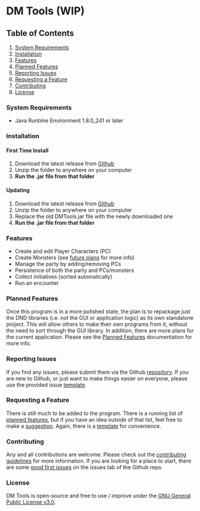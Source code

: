 # DM Tools (WIP)
## Table of Contents
1. [System Requirements](#system-requirements)
2. [Installation](#installation)
3. [Features](#features)
4. [Planned Features](#planned-features)
5. [Reporting Issues](#reporting-issues)
6. [Requesting a Feature](#requesting-a-feature)
7. [Contributing](#contributing)
8. [License](#license)
### System Requirements
- Java Runtime Environment 1.8.0_241 or later
### Installation
#### First Time Install
1. Download the latest release from [Github](https://github.com/artg3-dev/DM_Tools/releases)
2. Unzip the folder to anywhere on your computer
3. **Run the .jar file from that folder**
#### Updating
1. Download the latest release from [Github](https://github.com/artg3-dev/DM_Tools/releases)
2. Unzip the folder to anywhere on your computer
3. Replace the old DMTools.jar file with the newly downloaded one
4. **Run the .jar file from that folder**
### Features
- Create and edit Player Characters (PC)
- Create Monsters (see [future plans](#future-plans) for more info)
- Manage the party by adding/removing PCs
- Persistence of both the party and PCs/monsters
- Collect initiatives (sorted automatically)
- Run an encounter
### Planned Features
Once this program is in a more polished state, the plan is to repackage just the DND libraries (i.e. not the GUI or application logic) as its own standalone project. This will allow others to make their own programs from it, without the need to sort through the GUI library.
 In addition, there are more plans for the current application. Please see the [Planned Features](https://github.com/artg3-dev/DM_Tools/blob/master/docs/PlannedFeatures.md) documentation for more info.
### Reporting Issues
If you find any issues, please submit them via the Github [repository](https://github.com/artg3-dev/DM_Tools/issues). If you are new to Github, or just want to make things easier on everyone, please use the provided issue [template](https://github.com/artg3-dev/DM_Tools/blob/master/.github/ISSUE_TEMPLATE/bug_report.md).
### Requesting a Feature
There is still much to be added to the program. There is a running list of [planned features](#planned-features), but if you have an idea outside of that list, feel free to make a [suggestion](https://github.com/artg3-dev/DM_Tools/issues). Again, there is a [template](https://github.com/artg3-dev/DM_Tools/blob/master/.github/ISSUE_TEMPLATE/feature_request.md) for convenience.
### Contributing
Any and all contributions are welcome. Please check out the [contributing guidelines](https://github.com/artg3-dev/DM_Tools/blob/master/docs/CONTRIBUTING.md) for more information. If you are looking for a place to start, there are some [good first issues](https://github.com/artg3-dev/DM_Tools/labels/good%20first%20issue) on the issues tab of the Github repo.
### License
DM Tools is open-source and free to use / improve under the [GNU General Public License v3.0](https://www.gnu.org/licenses/gpl-3.0.en.html).
